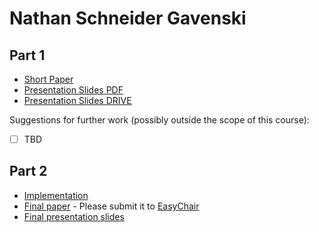 # Nathan Schneider Gavenski

## Part 1

- [Short Paper](gavenski-proposal.pdf)
- [Presentation Slides PDF](gavenski-proposal-slides.pdf)
- [Presentation Slides DRIVE](https://docs.google.com/presentation/d/1BBN5-JhxRvJ80eKZ7jAteZH73pJXhgdE24SebSVhrGs/edit?usp=sharing)

Suggestions for further work (possibly outside the scope of this course):

- [ ] TBD


## Part 2

- [Implementation](<link to github>)
- [Final paper](gavenski-paper.pdf) - Please submit it to [EasyChair](https://easychair.org/conferences/?conf=ap2019)
- [Final presentation slides](gavenski-final-presentation-slides.pdf)
